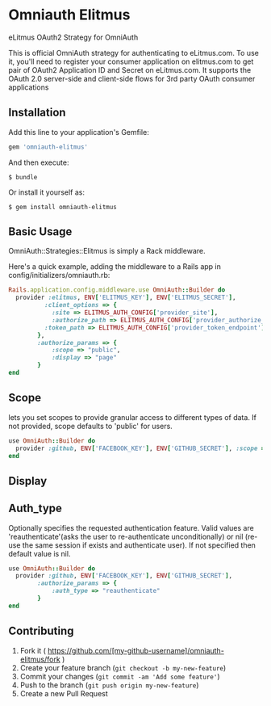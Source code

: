 # Omniauth Elitmus

eLitmus OAuth2 Strategy for OmniAuth

This is official OmniAuth strategy for authenticating to eLitmus.com. To use it, you'll need to register your consumer application on elitmus.com to get pair of OAuth2 Application ID and Secret on eLitmus.com. It supports the OAuth 2.0 server-side and client-side flows for 3rd party OAuth consumer applications 

## Installation

Add this line to your application's Gemfile:

```ruby
gem 'omniauth-elitmus'
```

And then execute:

    $ bundle

Or install it yourself as:

    $ gem install omniauth-elitmus

## Basic Usage

OmniAuth::Strategies::Elitmus is simply a Rack middleware.

Here's a quick example, adding the middleware to a Rails app in config/initializers/omniauth.rb:


```ruby
Rails.application.config.middleware.use OmniAuth::Builder do
  provider :elitmus, ENV['ELITMUS_KEY'], ENV['ELITMUS_SECRET'],
 	 	  :client_options => {
        	:site => ELITMUS_AUTH_CONFIG['provider_site'],
        	:authorize_path => ELITMUS_AUTH_CONFIG['provider_authorize_endpoint'],
          :token_path => ELITMUS_AUTH_CONFIG['provider_token_endpoint']
     	},
    	:authorize_params => {
    		:scope => "public",
    		:display => "page"
    	}
end
```

## Scope

lets you set scopes to provide granular access to different types of data. If not provided, scope defaults to 'public' for users. 


```ruby
use OmniAuth::Builder do
  provider :github, ENV['FACEBOOK_KEY'], ENV['GITHUB_SECRET'], :scope => "write,admin"
end
```

## Display





## Auth_type

Optionally specifies the requested authentication feature. Valid values are 'reauthenticate'(asks the user to re-authenticate unconditionally) or nil (re-use the same session if exists and authenticate user). If not specified then default value is nil.

```ruby
use OmniAuth::Builder do
  provider :github, ENV['FACEBOOK_KEY'], ENV['GITHUB_SECRET'], 
  		:authorize_params => {
    		:auth_type => "reauthenticate"
    	}
end
```


## Contributing

1. Fork it ( https://github.com/[my-github-username]/omniauth-elitmus/fork )
2. Create your feature branch (`git checkout -b my-new-feature`)
3. Commit your changes (`git commit -am 'Add some feature'`)
4. Push to the branch (`git push origin my-new-feature`)
5. Create a new Pull Request
